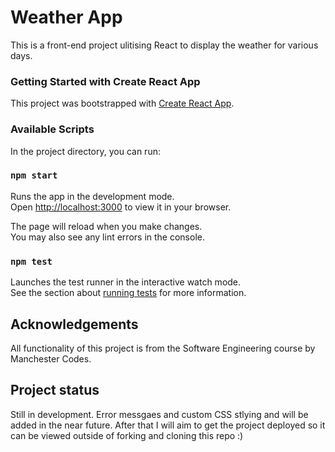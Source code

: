 # Weather App
This is a front-end project ulitising React to display the weather for various days.

### Getting Started with Create React App

This project was bootstrapped with [Create React App](https://github.com/facebook/create-react-app).

### Available Scripts

In the project directory, you can run:

### `npm start`

Runs the app in the development mode.\
Open [http://localhost:3000](http://localhost:3000) to view it in your browser.

The page will reload when you make changes.\
You may also see any lint errors in the console.

### `npm test`

Launches the test runner in the interactive watch mode.\
See the section about [running tests](https://facebook.github.io/create-react-app/docs/running-tests) for more information.

## Acknowledgements
All functionality of this project is from the Software Engineering course by Manchester Codes.

## Project status
Still in development. Error messgaes and custom CSS stlying and will be added in the near future. 
After that I will aim to get the project deployed so it can be viewed outside of forking and cloning this repo :) 